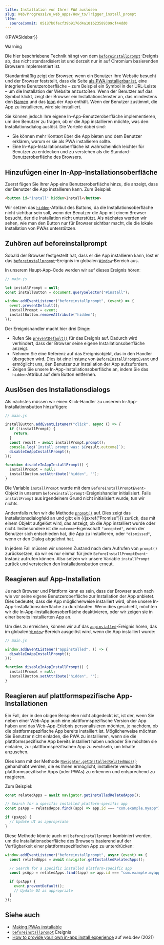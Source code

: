 ```yaml
---
title: Installation von Ihrer PWA auslösen
slug: Web/Progressive_web_apps/How_to/Trigger_install_prompt
l10n:
  sourceCommit: 05187b0fecf39b9176d4a101623589309cf44dd0
---
```


{{PWASidebar}}

> [!WARNING]
> Die hier beschriebene Technik hängt von dem [`beforeinstallprompt`](/de/docs/Web/API/Window/beforeinstallprompt_event)-Ereignis ab, das nicht standardisiert ist und derzeit nur in auf Chromium basierenden Browsern implementiert ist.

Standardmäßig zeigt der Browser, wenn ein Benutzer Ihre Website besucht und der Browser feststellt, dass die Seite [als PWA installierbar ist](/de/docs/Web/Progressive_web_apps/Guides/Making_PWAs_installable#installability), eine integrierte Benutzeroberfläche – zum Beispiel ein Symbol in der URL-Leiste – um die Installation der Website anzustoßen. Wenn der Benutzer auf das Symbol klickt, zeigt der Browser ein Installationsfenster an, das mindestens den [Namen](/de/docs/Web/Progressive_web_apps/Manifest/Reference/name) und das [Icon](/de/docs/Web/Progressive_web_apps/Manifest/Reference/icons) der App enthält. Wenn der Benutzer zustimmt, die App zu installieren, wird sie installiert.

Sie können jedoch Ihre eigene In-App-Benutzeroberfläche implementieren, um den Benutzer zu fragen, ob er die App installieren möchte, was den Installationsdialog auslöst. Die Vorteile dabei sind:

- Sie können mehr Kontext über die App bieten und dem Benutzer erklären, warum er sie als PWA installieren sollte.
- Eine In-App-Installationsoberfläche ist wahrscheinlich leichter für Benutzer zu entdecken und zu verstehen als die Standard-Benutzeroberfläche des Browsers.

## Hinzufügen einer In-App-Installationsoberfläche

Zuerst fügen Sie Ihrer App eine Benutzeroberfläche hinzu, die anzeigt, dass der Benutzer die App installieren kann. Zum Beispiel:

```html
<button id="install" hidden>Install</button>
```

Wir setzen das [`hidden`](/de/docs/Web/HTML/Global_attributes/hidden)-Attribut des Buttons, da die Installationsoberfläche nicht sichtbar sein soll, wenn der Benutzer die App mit einem Browser besucht, der die Installation nicht unterstützt. Als nächstes werden wir sehen, wie man den Button nur für Browser sichtbar macht, die die lokale Installation von PWAs unterstützen.

## Zuhören auf beforeinstallprompt

Sobald der Browser festgestellt hat, dass er die App installieren kann, löst er das [`beforeinstallprompt`](/de/docs/Web/API/Window/beforeinstallprompt_event)-Ereignis im globalen [`Window`](/de/docs/Web/API/Window)-Bereich aus.

In unserem Haupt-App-Code werden wir auf dieses Ereignis hören:

```js
// main.js

let installPrompt = null;
const installButton = document.querySelector("#install");

window.addEventListener("beforeinstallprompt", (event) => {
  event.preventDefault();
  installPrompt = event;
  installButton.removeAttribute("hidden");
});
```

Der Ereignishandler macht hier drei Dinge:

- Rufen Sie [`preventDefault()`](/de/docs/Web/API/Event/preventDefault) für das Ereignis auf. Dadurch wird verhindert, dass der Browser seine eigene Installationsoberfläche anzeigt.
- Nehmen Sie eine Referenz auf das Ereignisobjekt, das in den Handler übergeben wird. Dies ist eine Instanz von [`BeforeInstallPromptEvent`](/de/docs/Web/API/BeforeInstallPromptEvent) und ermöglicht uns, den Benutzer zur Installation der App aufzufordern.
- Zeigen Sie unsere In-App-Installationsoberfläche an, indem Sie das `hidden`-Attribut auf dem Button entfernen.

## Auslösen des Installationsdialogs

Als nächstes müssen wir einen Klick-Handler zu unserem In-App-Installationsbutton hinzufügen:

```js
// main.js

installButton.addEventListener("click", async () => {
  if (!installPrompt) {
    return;
  }
  const result = await installPrompt.prompt();
  console.log(`Install prompt was: ${result.outcome}`);
  disableInAppInstallPrompt();
});

function disableInAppInstallPrompt() {
  installPrompt = null;
  installButton.setAttribute("hidden", "");
}
```

Die Variable `installPrompt` wurde mit dem `BeforeInstallPromptEvent`-Objekt in unserem `beforeinstallprompt`-Ereignishandler initialisiert. Falls `installPrompt` aus irgendeinem Grund nicht initialisiert wurde, tun wir nichts.

Andernfalls rufen wir die Methode [`prompt()`](/de/docs/Web/API/BeforeInstallPromptEvent/prompt) auf. Dies zeigt das Installationsdialogfeld an und gibt ein {{jsxref("Promise")}} zurück, das mit einem Objekt aufgelöst wird, das anzeigt, ob die App installiert wurde oder nicht. Insbesondere ist die `outcome`-Eigenschaft `"accepted"`, wenn der Benutzer sich entschieden hat, die App zu installieren, oder `"dismissed"`, wenn er den Dialog abgelehnt hat.

In jedem Fall müssen wir unseren Zustand nach dem Aufrufen von `prompt()` zurücksetzen, da wir es nur einmal für jede `BeforeInstallPromptEvent`-Instanz aufrufen können. Also setzen wir unsere Variable `installPrompt` zurück und verstecken den Installationsbutton erneut.

## Reagieren auf App-Installation

Je nach Browser und Plattform kann es sein, dass der Browser auch nach wie vor seine eigene Benutzeroberfläche zur Installation der App anbietet. Dies bedeutet, dass die App möglicherweise installiert wird, ohne unsere In-App-Installationsoberfläche zu durchlaufen. Wenn dies geschieht, möchten wir die In-App-Installationsoberfläche deaktivieren, oder wir zeigen sie in einer bereits installierten App an.

Um dies zu erreichen, können wir auf das [`appinstalled`](/de/docs/Web/API/Window/appinstalled_event)-Ereignis hören, das im globalen [`Window`](/de/docs/Web/API/Window)-Bereich ausgelöst wird, wenn die App installiert wurde:

```js
// main.js

window.addEventListener("appinstalled", () => {
  disableInAppInstallPrompt();
});

function disableInAppInstallPrompt() {
  installPrompt = null;
  installButton.setAttribute("hidden", "");
}
```

## Reagieren auf plattformspezifische App-Installationen

Ein Fall, der in den obigen Beispielen nicht abgedeckt ist, ist der, wenn Sie neben einer Web-App auch eine plattformspezifische Version der App haben und das Web-App-Erlebnis personalisieren möchten, je nachdem, ob die plattformspezifische App bereits installiert ist. Möglicherweise möchten Sie Benutzer nicht einladen, die PWA zu installieren, wenn sie die plattformspezifische App bereits installiert haben und/oder Sie möchten sie einladen, zur plattformspezifischen App zu wechseln, um Inhalte anzusehen.

Dies kann mit der Methode [`Navigator.getInstalledRelatedApps()`](/de/docs/Web/API/Navigator/getInstalledRelatedApps) gehandhabt werden, die es Ihnen ermöglicht, installierte verwandte plattformspezifische Apps (oder PWAs) zu erkennen und entsprechend zu reagieren.

Zum Beispiel:

```js
const relatedApps = await navigator.getInstalledRelatedApps();

// Search for a specific installed platform-specific app
const psApp = relatedApps.find((app) => app.id === "com.example.myapp");

if (psApp) {
  // Update UI as appropriate
}
```

Diese Methode könnte auch mit `beforeinstallprompt` kombiniert werden, um die Installationsoberfläche des Browsers basierend auf der Verfügbarkeit einer plattformspezifischen App zu unterdrücken:

```js
window.addEventListener("beforeinstallprompt", async (event) => {
  const relatedApps = await navigator.getInstalledRelatedApps();

  // Search for a specific installed platform-specific app
  const psApp = relatedApps.find((app) => app.id === "com.example.myapp");

  if (psApp) {
    event.preventDefault();
    // Update UI as appropriate
  }
});
```

## Siehe auch

- [Making PWAs installable](/de/docs/Web/Progressive_web_apps/Guides/Making_PWAs_installable)
- [`beforeinstallprompt`](/de/docs/Web/API/Window/beforeinstallprompt_event) Ereignis
- [How to provide your own in-app install experience](https://web.dev/articles/customize-install) auf web.dev (2021)
